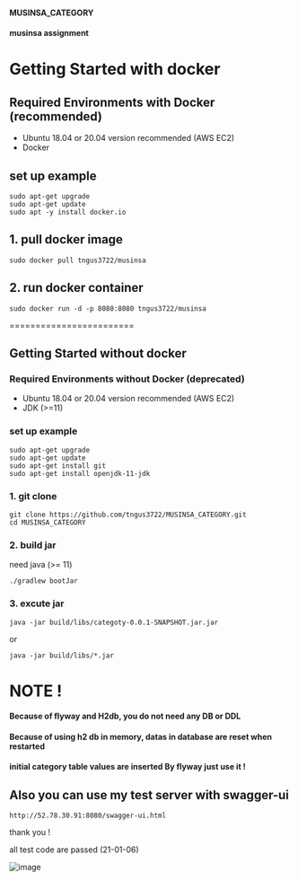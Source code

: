 #### MUSINSA_CATEGORY
#### musinsa assignment

# Getting Started with docker 

## Required Environments with Docker (recommended)
* Ubuntu 18.04 or 20.04 version recommended (AWS EC2)
* Docker

## set up example
```
sudo apt-get upgrade
sudo apt-get update
sudo apt -y install docker.io
```
## 1. pull docker image
```
sudo docker pull tngus3722/musinsa
```

## 2. run docker container
```
sudo docker run -d -p 8080:8080 tngus3722/musinsa
```



========================
## Getting Started without docker

### Required Environments without Docker (deprecated)

* Ubuntu 18.04 or 20.04 version recommended (AWS EC2)
* JDK (>=11)
### set up example
```
sudo apt-get upgrade
sudo apt-get update
sudo apt-get install git
sudo apt-get install openjdk-11-jdk
```

### 1. git clone
```
git clone https://github.com/tngus3722/MUSINSA_CATEGORY.git
cd MUSINSA_CATEGORY
```

### 2. build jar
need java (>= 11)
```
./gradlew bootJar 
```

### 3. excute jar
```
java -jar build/libs/categoty-0.0.1-SNAPSHOT.jar.jar
```
or
```
java -jar build/libs/*.jar
```



# NOTE ! 

#### Because of flyway and H2db, you do not need any DB or DDL
#### Because of using h2 db in memory, datas in database are reset when restarted
#### initial category table values are inserted By flyway just use it !

## Also you can use my test server with swagger-ui
```
http://52.78.30.91:8080/swagger-ui.html
```

thank you !


all test code are passed (21-01-06)


![image](https://user-images.githubusercontent.com/32263898/148392956-3089ed1f-0c3b-4de0-b3e2-d9fe81b658c6.png)

